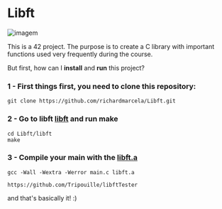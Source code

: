 # Libft

![imagem](https://user-images.githubusercontent.com/101434516/201757705-cc46b770-b8ce-4e6e-b5be-82737b6b0e78.png)

This is a 42 project. The purpose is to create a C library with important functions used very frequently during the course.

But first, how can I <b>install</b> and <b>run</b> this project? 

### 1 - First things first, you need to clone this repository: 

    git clone https://github.com/richardmarcela/Libft.git
  
### 2 - Go to libft <u>libft</u> and run <b>make</b>

    cd Libft/libft
    make
        
 ### 3 - Compile your main with the <u>libft.a</u>
    
    gcc -Wall -Wextra -Werror main.c libft.a
    
    https://github.com/Tripouille/libftTester
        
and that's basically it! :)
